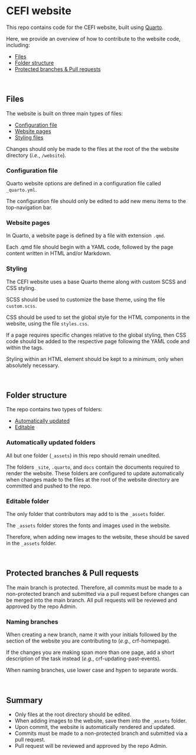 # CEFI website

This repo contains code for the CEFI website, built using <a href="https://quarto.org/" target="_blank">Quarto</a>.

Here, we provide an overview of how to contribute to the website code, including:
* [Files](https://github.com/CanadianEFI/website/edit/main/README.md#files)
* [Folder structure](https://github.com/CanadianEFI/website/edit/main/README.md#folder-structure)
* [Protected branches & Pull requests](https://github.com/CanadianEFI/website/edit/main/README.md#protected-branches--pull-requests)

<br>

## Files

The website is built on three main types of files:
* [Configuration file](https://github.com/CanadianEFI/website/edit/main/README.md#configuration-file)
* [Website pages](https://github.com/CanadianEFI/website/edit/main/README.md#website-pages)
* [Styling files](https://github.com/CanadianEFI/website/edit/main/README.md#styling)

<p>Changes should only be made to the files at the root of the the website directory (<i>i.e.</i>, <code>/website</code>).</p>

### Configuration file

<p>Quarto website options are defined in a configuration file called <code>_quarto.yml</code>.</p>
<p>The configuration file should only be edited to add new menu items to the top-navigation bar.</p>

### Website pages

<p>In Quarto, a website page is defined by a file with extension <code>.qmd</code>.</p>
<p>Each .qmd file should begin with a YAML code, followed by the page content written in HTML and/or Markdown.</p>

### Styling

<p>The CEFI website uses a base Quarto theme along with custom SCSS and CSS styling.</p>
<p>SCSS should be used to customize the base theme, using the file <code>custom.scss</code>.</p>
<p>CSS should be used to set the global style for the HTML components in the website, using the file <code>styles.css</code>.</p>
<p>If a page requires specific changes relative to the global styling, then CSS code should be added to the respective page following the YAML code and within the <code><style></style></code> tags.</p>
<p>Styling within an HTML element should be kept to a minimum, only when absolutely necessary.</p>

<br>

## Folder structure

The repo contains two types of folders:
* [Automatically updated](https://github.com/CanadianEFI/website/edit/main/README.md#automatically-updated-folders)
* [Editable](https://github.com/CanadianEFI/website/edit/main/README.md#editable-folder)

### Automatically updated folders

<p>All but one folder (<code>_assets</code>) in this repo should remain unedited.</p>
<p>The folders <code>_site</code>, <code>.quarto</code>, and <code>docs</code> contain the documents required to render the website. These folders are configured to update automatically when changes made to the files at the root of the website directory are committed and pushed to the repo.</p>

### Editable folder

<p>The only folder that contributors may add to is the <code>_assets</code> folder.</p>
<p>The <code>_assets</code> folder stores the fonts and images used in the website.</p>
<p>Therefore, when adding new images to the website, these should be saved in the <code>_assets</code> folder.</p>

<br>

## Protected branches & Pull requests

<p>The main branch is protected. Therefore, all commits must be made to a non-protected branch and submitted via a pull request before changes can be merged into the main branch. All pull requests will be reviewed and approved by the repo Admin.</p>

### Naming branches
<p>When creating a new branch, name it with your initials followed by the section of the website you are contributing to (<i>e.g.</i>, crf-homepage).</p>
<p>If the changes you are making span more than one page, add a short description of the task instead (<i>e.g.</i>, crf-updating-past-events).</p>
<p>When naming branches, use lower case and hypen to separate words.</p>

<br>

## Summary

* Only files at the root directory should be edited.
* When adding images to the website, save them into the <code>_assets</code> folder.
* Upon commit, the website is automatically rendered and updated.
* Commits must be made to a non-protected branch and submitted via a pull request. 
* Pull request will be reviewed and approved by the repo Admin.

<br>

